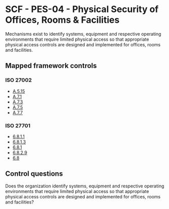 # SCF - PES-04 - Physical Security of Offices, Rooms & Facilities
Mechanisms exist to identify systems, equipment and respective operating environments that require limited physical access so that appropriate physical access controls are designed and implemented for offices, rooms and facilities. 
## Mapped framework controls
### ISO 27002
- [A.5.15](../iso27002/a-5.md#a515)
- [A.7.1](../iso27002/a-7.md#a71)
- [A.7.3](../iso27002/a-7.md#a73)
- [A.7.5](../iso27002/a-7.md#a75)
- [A.7.7](../iso27002/a-7.md#a77)
  
### ISO 27701
- [6.8.1.1](../iso27701/6811.md)
- [6.8.1.3](../iso27701/6813.md)
- [6.8.1](../iso27701/681.md)
- [6.8.2.9](../iso27701/6829.md)
- [6.8](../iso27701/68.md)
  
## Control questions
Does the organization identify systems, equipment and respective operating environments that require limited physical access so that appropriate physical access controls are designed and implemented for offices, rooms and facilities? 
  